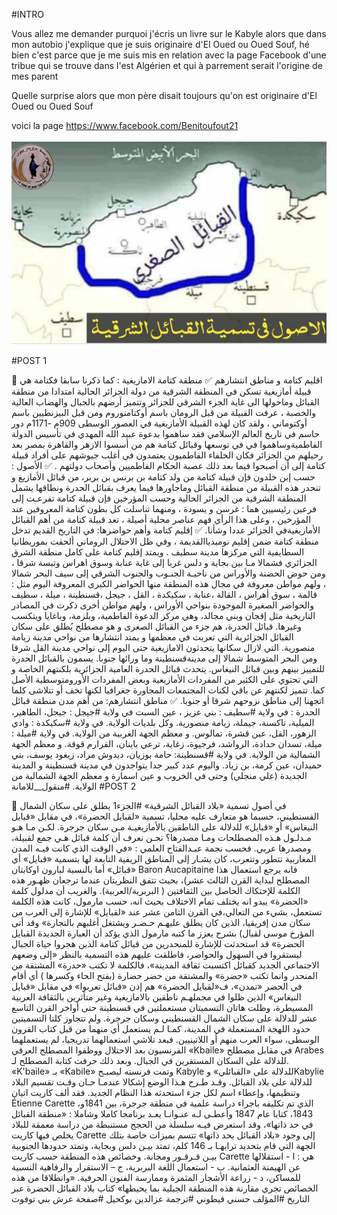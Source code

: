 #INTRO

Vous allez me demander purquoi j'écris un livre sur le Kabyle alors que dans mon autobio j'explique que je suis originaire d'El Oued ou Oued Souf, 
hé bien c'est parce que je me suis mis en relation avec la page Facebook d'une tribue qui se trouve dans l'est Algérien et qui à parrement serait l'origine de mes parent

Quelle surprise alors que mon père disait toujours qu'on est originaire d'El Oued ou Oued Souf

voici la page https://www.facebook.com/Benitoufout21

![geo2](geo2.jpg)

#POST 1

🔵 اقليم كتامة و مناطق انتشارهم 
✅ منطقة كتامة الامازيغية :
كما ذكرنا سابقا فكتامة هي قبيلة أمازيغية تسكن في المنطقة الشرقية من دولة الجزائر الحالية امتدادا من  منطقة القبائل وماحولها الى غاية  الجزء الشرقي للجزائر وتتميز أرضهم بالجبال والهضاب العالية والخصبة ، عرفت القبيلة من قبل الرومان باسم أوكتامنوروم ومن قبل البيزنطيين باسم أوكتوماني ، ولقد كان لهذه القبيلة الأمازيغية في العصور الوسطى 909م -1171م دور حاسم في تاريخ العالم الإسلامي فقد ساهموا بدعوة عبيد الله المهدي في تأسيس الدولة الفاطميةوساهموا في في توسعها وقبائل كتامة هم من أسسوا الازهر والقاهرة بمصر بعد رحيلهم من الجزائر فكان الخلفاء الفاطميون يعتمدون في أغلب جيوشهم على أفراد قبيلة كتامة إلى أن أصبحوا فيما بعد ذلك عصبة الحكام الفاطميين وأصحاب دولتهم .
✅ الأصول :
حسب إبن خلدون فإن قبيلة كتامة من ولد كتامة بن برنس بن بربر،  من قبائل الأمازيغ و تنحدر هذه القبيلة من منطقة القبائل وماجاورها فيما يعرف بقبائل الحدرة ونطاقها يشمل المنطقة الشرقية من الجزائر الحالية وحسب المؤرخين فإن قبيلة كتامة تفرعـت إلى فرعين رئيسيين هما : غرسن و يسودة ، ومنهما تناسلت كل بطون كتامة المعروفين عند المؤرخين ، وعلى هذا الرأي فهم عناصر محلية أصيلة ، تعد قبيلة كتامة من أهم القبائل الأمازيغيةفي الجزائر عددا وشأنا.
✅ إقليم كتامة وأهم حواضرها:
في التاريخ القديم تدخل منطقة كتامة ضمن إقليم نوميدياالقديمة ، وفي ظل الاحتلال الروماني ألحقت بموريطانيا السطايفية التي مركزها مدينة سطيف .
ويمتد إقليم كتامة على كامل منطقة الشرق الجزائري فشمالا مـا بين بجاية و دلس غربا إلى غاية عنابة وسوق اهراس وتبسة شرقا ، ومن حوض الحضنة والأوراس من ناحيـة الجنـوب والجنوب الشرقي إلى سيف البحر شمالا ، ولهم مواطن معروفة في مجال هذه المنطقة منها الحواضر الكبرى المعروفة اليوم مثل : قالمة ، سوق  أهراس ، القالة ،عنابة ، سكيكدة ، القل ، جيجل ،قسنطينة ، ميلة ، سطيف والحواضر الصغيرة الموجودة بنواحي الأوراس ، ولهم مواطن أخرى ذكرت في المصادر التاريخية مثل إقجان وبني مجالد، وهي مركز الدعوة الفاطمية، وبلزمة، وباغايا ويتكسب وغيرها.
قبائل الحدرة، هم جزء من القبائل الصغرى و هو مصطلح يُطلق على سكان القبائل الجزائرية التي تعربت في معظمها و يمتد انتشارها من نواحي مدينة زيامة منصورية. التي لازال سكانها يتحدثون الامازيغية حتى اليوم إلى نواحي مدينة القل شرقا ومن البحر المتوسط شمالا إلى مدينةقسنطينة وما ورائها جنوبا. يسمون بالقبائل الحدرة للتمييز بينهم وبين قبائل النيغاس.
يتحدث قبائل الحدرة العامية الجزائرية  بلكنتهم الخاصة و التي تحتوي على الكثير من المفردات الأمازيغية وبعض المفردات الأورومتوسطية الأصل كما. تتميز لكنتهم عن باقي  لكنات المجتمعات المجاورة جغرافيا لكنها تخف أو تتلاشى كلما اتجهنا إلى مناطق نزوحهم شرقا أو جنوبا.
✅ مناطق انتشارهم:
 من أهم مدن منطقة قبائل الحدرة :
في ولاية #سطيف : بني عزيز ، عين السبت 
في ولاية #جيجل : جيجل، الطاهير، الميلية، تاكسنة، جيملة، زيامة منصورية. وكل بلديات الولاية.
في ولاية #سكيكدة : وادي الزهور، القل، عين قشرة، تمالوس. و معظم الجهة الغربية من الولاية.
في ولاية #ميلة : ميلة، تسدان حدادة، الرواشد، فرجيوة، زغاية، ترعي باينان، القرارم قوقة. و معظم الجهة الشمالية من الولاية.
في ولاية #قسنطينة: حامة بوزيان، ديدوش مراد، زيغود يوسف، بني حميدان، عين كرمة، بن زياد.
 واليوم عدد كبير جدا يتواجدون في مدينة قسنطينة و المدينة الجديدة (علي منجلي) وحتى في الخروب و عين اسمارة و معظم الجهة الشمالية من الولاية.
#منقول__للامانة
#POST 2

🔵 في أصول تسمية «بلاد القبائل الشرقية»
#الجزء1 
يطلق على سكان الشمال القسنطيني، حسبما هو متعارف عليه محليا، تسمية «لقبايل الحضرة»، في مقابل «قبايل النيغاس» أو «قبايل» للدلالة على الناطقين بالأمازيغيـة مـن سكان جرجرة. لكـن مـا هـو مـدلـول هـذه المصطلحات ومـا مصدرها؟
نحـن نعرف أن كلمة قبائل هـي جمع لقبيلة، ومصدرها عربي. فحسب نجمة عبـدالفتاح العلمي : «في الوقت الذي كانت فيـه المدن المغاربية تتطور وتتعرب، كان يشـار إلى المناطق الريفية التابعة لها بتسمية «قبايل» أي «قبائل» أما بالنسبة لبارون اوکابتان Baron Aucapitaine فانه يرجع استعمال هذا المصطلح لبداية القرن الثالث عشر)، بحيث تتفق النظريتان عندما ترجعان ظهـور هذه الكلمة للإحتكاك الحاصل
بين الثقافتين ( البربرية/العربية). والغريب أن مدلول كلمة «الحضرة» يبدو انه يختلف تمام الاختلاف بحيث انه، حسب مارمول، كانت هذه الكلمة تستعمل، بشيء من التعالي،في القرن الثامن عشر عند «لقبايل» للإشارة إلى العرب من سكان مدن إفريقيا، الذين كان يطلق عليهـم حـضـر ويشتغل أغلبهم بالتجارة»
وقد أتى المؤرخ موسى لقبال) بشرح يعزز ما كتبه مارمول الذي يؤكد أن العبارة الجديدة القبايل الحضرة» قد استحدثت للإشارة للمنحدرين من قبائل كتامة الذين هجروا حياة الجبال ليستقروا في السهول والحواضر، فاطلقت عليهم هذه التسمية بالنظر «إلى وضعهم الاجتماعي الجديد كقبائل اكتسبت ثقافة المدينة»، فالكلمة لا تكتب «حدرة» المشتقة من المنحدر وانما تكتب «حضرة» والمشتقة من حضر حضارة (بفتح الحاء وكسرها ) أي أقام
في الحضر «تمدن»، ف«لقبايل الحضرة» هم إذن «قبائل تعربوا» في مقابل «قبايل النيغاس» الذين ظلوا في مجملهـم ناطقين بالامازيغية وغير متأثرين بالثقافة العربية المسيطرة، وظلت هاتان التسميتان مستعملتين في قسنطينة حتى أواخر القرن التاسع عشر للدلالة على سكان الشمال القسنطيني وسكان جرجرة. ولم تتجاوز كلتا التسميتين حدود اللهجة المستعملة في المدينة، كمـا لـم يستعمل أي منهما من قبل كتاب القرون الوسطى، سواء العرب منهم أو اللاتينيين. فبعد تلاشي استعمالهما تدريجيا، لم يستعملهما الفرنسيون بعد الاحتلال ووظفوا المصطلح العرقي «Kbaile» في مقابل مصطلح Arabes للدلالة على السكان المستقرين في الجبال. وبعد ذلك حرفت كتابة المصطلح لـ. «K'baile» بـ «Kabile»
وتمت فرنسته ليصبـح Kabyle للدلالة على «القبائلي» وKabylie للدلالة على بلاد القبائل.
وقـد طـرح هـذا الوضع إشكالا عندمـا حـان وقـت تقسيم البلاد وتنظيمها، وإعطاء اسم لكل جزء استحدثه هذا النظام الجديد. فقد ألف كاريت اتيان Étienne Carette ،الذي تم تكليفه باجراء دراسة علمية في منطقة جرجرة، بين 1841و 1843، كتابا عام 1847 وأعطـى لـه عنـوانـا يعـد برنامجا كاملا وشاملا : «منطقة القبائل في حد ذاتها»، وقد استعرض فيـه سلسلة من الحجج مستنبطة من دراسة معمقة للبلاد يخلص فيها كاريت Carette إلى وجود «بلاد القبائل بحد ذاتها» تتسم بميزات خاصة بتلك الجهة التي قام بتحديد ترابهـا بـ 146 كلم، تمتد بيـن دلس وبجاية، وتمتد حدودها الجنوبية بيـن قـرقـور ومجانة. وخصائص هذه المنطقة حسب كاريت Carette هي :
ا - استقلالها عن الهيمنة العثمانية.
ب - استعمال اللغة البربرية،
ج – الاستقرار والرفاهية النسبية للمساكن،
د - زراعة الأشجار المثمرة وممارسة الفنون الحرفية. «وانطلاقا من هذه الخصائص تجري مقارنة هذه المنطقة الجبلية بما يحيطها»
كتاب بلاد القبائل الحضرة عبر التاريخ
#المؤلف حسني قيطوني 
#ترجمة عزالدين بوكحيل
#صفحة عرش بني توفوت
